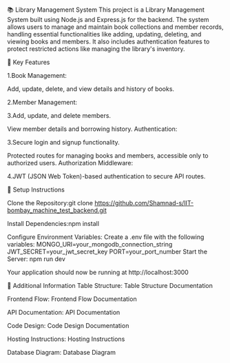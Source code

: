 📚 Library Management System
This project is a Library Management System built using Node.js and Express.js for the backend. The system allows users to manage and maintain book collections and member records, handling essential functionalities like adding, updating, deleting, and viewing books and members. It also includes authentication features to protect restricted actions like managing the library's inventory.

🚀 Key Features

1.Book Management:

Add, update, delete, and view details and history of books.

2.Member Management:

3.Add, update, and delete members.

View member details and borrowing history.
Authentication:

3.Secure login and signup functionality.

Protected routes for managing books and members, accessible only to authorized users.
Authorization Middleware:

4.JWT (JSON Web Token)-based authentication to secure API routes.

🔧 Setup Instructions

Clone the Repository:git clone https://github.com/Shamnad-s/IIT-bombay_machine_test_backend.git

Install Dependencies:npm install

Configure Environment Variables:
Create a .env file with the following variables: 
MONGO_URI=your_mongodb_connection_string
JWT_SECRET=your_jwt_secret_key
PORT=your_port_number
Start the Server: 
npm run dev

Your application should now be running at http://localhost:3000

📑 Additional Information
Table Structure:
Table Structure Documentation

Frontend Flow:
Frontend Flow Documentation

API Documentation:
API Documentation

Code Design:
Code Design Documentation

Hosting Instructions:
Hosting Instructions

Database Diagram:
Database Diagram



